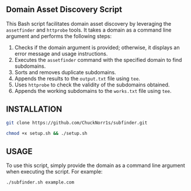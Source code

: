 ## Domain Asset Discovery Script

This Bash script facilitates domain asset discovery by leveraging the `assetfinder` and `httprobe` tools. It takes a domain as a command line argument and performs the following steps:

1. Checks if the domain argument is provided; otherwise, it displays an error message and usage instructions.
2. Executes the `assetfinder` command with the specified domain to find subdomains.
3. Sorts and removes duplicate subdomains.
4. Appends the results to the `output.txt` file using `tee`.
5. Uses `httprobe` to check the validity of the subdomains obtained.
6. Appends the working subdomains to the `works.txt` file using `tee`.

## INSTALLATION

```bash
git clone https://github.com/ChuckNorr1s/subfinder.git
```
```bash
chmod +x setup.sh && ./setup.sh
```

## USAGE

To use this script, simply provide the domain as a command line argument when executing the script. For example:

```bash
./subfinder.sh example.com
```
